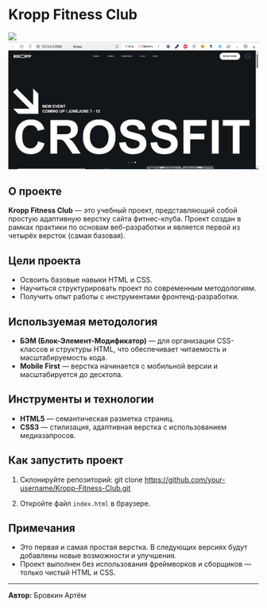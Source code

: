 # Kropp Fitness Club

<img src="https://skillicons.dev/icons?i=python,php,docker" />

<img src="https://github.com/BrovkinArtem/Kropp-Fitness-Club/blob/main/screenshots/kropp1.png" />

## О проекте

**Kropp Fitness Club** — это учебный проект, представляющий собой простую адаптивную верстку сайта фитнес-клуба. Проект создан в рамках практики по основам веб-разработки и является первой из четырёх версток (самая базовая).

## Цели проекта

- Освоить базовые навыки HTML и CSS.
- Научиться структурировать проект по современным методологиям.
- Получить опыт работы с инструментами фронтенд-разработки.

## Используемая методология

- **БЭМ (Блок-Элемент-Модификатор)** — для организации CSS-классов и структуры HTML, что обеспечивает читаемость и масштабируемость кода.
- **Mobile First** — верстка начинается с мобильной версии и масштабируется до десктопа.

## Инструменты и технологии

- **HTML5** — семантическая разметка страниц.
- **CSS3** — стилизация, адаптивная верстка с использованием медиазапросов.

## Как запустить проект

1. Склонируйте репозиторий:
git clone https://github.com/your-username/Kropp-Fitness-Club.git

2. Откройте файл `index.html` в браузере.

## Примечания

- Это первая и самая простая верстка. В следующих версиях будут добавлены новые возможности и улучшения.
- Проект выполнен без использования фреймворков и сборщиков — только чистый HTML и CSS.

---

**Автор:** Бровкин Артём
